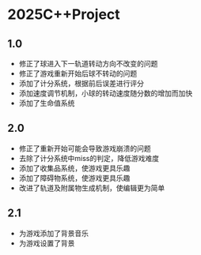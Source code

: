 # 2025C++Project
## 1.0
- 修正了球进入下一轨道转动方向不改变的问题
- 修正了游戏重新开始后球不转动的问题
- 添加了计分系统，根据前后误差进行评分
- 添加速度调节机制，小球的转动速度随分数的增加而加快
- 添加了生命值系统
## 2.0
- 修正了重新开始可能会导致游戏崩溃的问题
- 去除了计分系统中miss的判定，降低游戏难度
- 添加了收集品系统，使游戏更具乐趣
- 添加了障碍物系统，使游戏更具乐趣
- 改进了轨道及附属物生成机制，使编辑更为简单
## 2.1
- 为游戏添加了背景音乐
- 为游戏设置了背景
